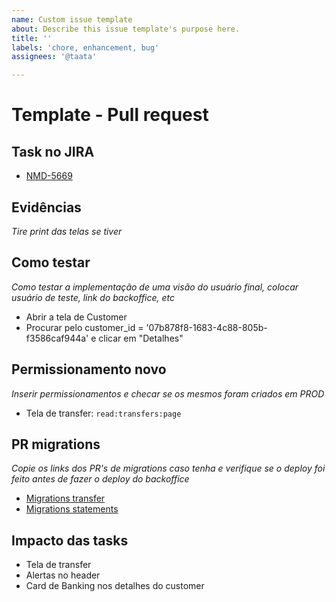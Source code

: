 ```yaml
---
name: Custom issue template
about: Describe this issue template's purpose here.
title: ''
labels: 'chore, enhancement, bug'
assignees: '@taata'

---
```


# Template - Pull request

## Task no JIRA

- [NMD-5669](https://outinvest.atlassian.net/browse/NMD-5669)

## Evidências

_Tire print das telas se tiver_

## Como testar

_Como testar a implementação de uma visão do usuário final, colocar usuário de teste, link do backoffice, etc_

- Abrir a tela de Customer
- Procurar pelo customer_id = '07b878f8-1683-4c88-805b-f3586caf944a' e clicar em "Detalhes"

## Permissionamento novo

_Inserir permissionamentos e checar se os mesmos foram criados em PROD_

- Tela de transfer: `read:transfers:page`

## PR migrations

_Copie os links dos PR's de migrations caso tenha e verifique se o deploy foi feito antes de fazer o deploy do backoffice_

- [Migrations transfer](https://github.com/nomad-bank/nomad_migrations/pull/563)
- [Migrations statements](https://github.com/nomad-bank/nomad_migrations/pull/563)

## Impacto das tasks

- Tela de transfer
- Alertas no header
- Card de Banking nos detalhes do customer
